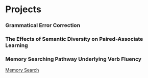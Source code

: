 # Projects

### Grammatical Error Correction

### The Effects of Semantic Diversity on Paired-Associate Learning

### Memory Searching Pathway Underlying Verb Fluency
[Memory Search](../pub/Qiu_Johns_ASHA_2018.pdf)
